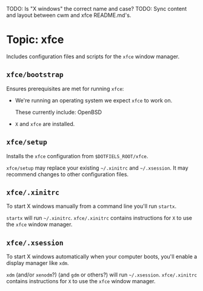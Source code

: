 TODO: Is "X windows" the correct name and case?
TODO: Sync content and layout between cwm and xfce README.md's.

# Topic: xfce

Includes configuration files and scripts for the `xfce` window manager.

## `xfce/bootstrap`

Ensures prerequisites are met for running `xfce`:

- We're running an operating system we expect `xfce` to work on.

  These currently include: OpenBSD

- `X` and `xfce` are installed.

## `xfce/setup`

Installs the `xfce` configuration from `$DOTFIELS_ROOT/xfce`.

`xfce/setup` may replace your existing `~/.xinitrc` and `~/.xsession`. It may recommend changes to other configuration files.

## `xfce/.xinitrc`

To start X windows manually from a command line you'll run `startx`.

`startx` will run `~/.xinitrc`. `xfce/.xinitrc` contains instructions for `X` to use the `xfce` window manager.

## `xfce/.xsession`

To start X windows automatically when your computer boots, you'll enable a display manager like `xdm`.

`xdm` (and/or `xenodm`?) (and `gdm` or others?) will run `~/.xsession`. `xfce/.xinitrc` contains instructions for `X` to use the `xfce` window manager.
